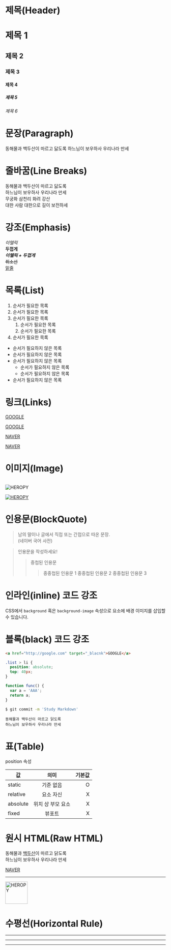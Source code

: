 # 제목(Header)

# 제목 1
## 제목 2
### 제목 3
#### 제목 4
##### 제목 5
###### 제목 6

# 문장(Paragraph)

동해물과 백두산이 마르고 닳도록
하느님이 보우하사 우리나라 만세

# 줄바꿈(Line Breaks)
동해물과 백두산이 마르고 닳도록  
하느님이 보우하사 우리나라 만세  
무궁화 삼천리 화려 강산<br>
대한 사람 대한으로 길이 보전하세  

# 강조(Emphasis)

_이텔릭_  
**두껍게**  
**_이텔릭 + 두껍게_**  
~~취소선~~  
<u>밑줄</u>  

# 목록(List)

1. 순서가 필요한 목록
1. 순서가 필요한 목록
1. 순서가 필요한 목록
    1. 순서가 필요한 목록
    1. 순서가 필요한 목록
1. 순서가 필요한 목록

- 순서가 필요하지 않은 목록
- 순서가 필요하지 않은 목록
- 순서가 필요하지 않은 목록
    - 순서가 필요하지 않은 목록
    - 순서가 필요하지 않은 목록
- 순서가 필요하지 않은 목록

# 링크(Links)
<a href="http://google.com">GOOGLE</a>

[GOOGLE](http://google.com)

<a href="http://naver.com" title="NAVER로 이동!">NAVER</a>

[NAVER](http://naver.com "NAVER로 이동!")

# 이미지(Image)

![]()

![HEROPY](https://heropy.blog/css/images/logo.png)

[![HEROPY](https://heropy.blog/css/images/logo.png)](https://heropy.blog/css/images/logo.png)

# 인용문(BlockQuote)

> 남의 말이나 글에서 직접 또는 간접으로 따온 문장.  
> (네이버 국어 사전)

> 인용문을 작성하세요!
>> 중첩된 인용문
>>> 중중첩된 인용문 1
>>> 중중첩된 인용문 2
>>> 중중첩된 인용문 3

# 인라인(inline) 코드 강조

CSS에서 `background` 혹은 `background-image` 속성으로 요소에 배경 이미지를 삽입할 수 있습니다.

# 블록(black) 코드 강조

```html
<a href="http://google.com" target="_blacnk">GOOGLE</a>
```

```css
.list > li {
  position: absolute;
  top: 40px;
}
```

```javascript
function func() {
  var a = 'AAA';
  return a;
}
```

```bash
$ git commit -m 'Study Markdown'
```

```plaintext
동해물과 백두산이 마르고 닭도록
하느님이 보우하사 우리나라 만세
```

# 표(Table)

position 속성

값 | 의미 | 기본값
--|:--:|--:
static | 기준 없음 | O
relative | 요소 자신 | X
absolute | 위치 상 부모 요소 | X
fixed | 뷰포트 | X

# 원시 HTML(Raw HTML)

동해물과 <span style="text-decoration: underline;">백두산</span>이 마르고 닭도록<br>
하느님이 보우하사 우리나라 만세

<a href="http://naver.com" title="NAVER로 이동!" target="_blank">NAVER</a>
___
<img width="70" src="https://heropy.blog/css/images/logo.png" alt="HEROPY">

# 수평선(Horizontal Rule)

---

***

___